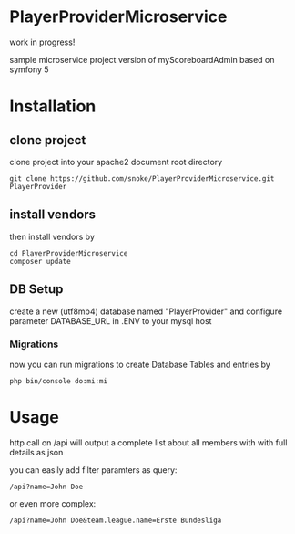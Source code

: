 # PlayerProviderMicroservice

work in progress!

sample microservice project version of myScoreboardAdmin based on symfony 5 

Installation
============
## clone project
clone project into your apache2 document root directory
```
git clone https://github.com/snoke/PlayerProviderMicroservice.git PlayerProvider
```
## install vendors
then install vendors by
```
cd PlayerProviderMicroservice
composer update
```
## DB Setup
create a new (utf8mb4) database named "PlayerProvider"
and configure parameter DATABASE_URL in .ENV to your mysql host

### Migrations
now you can run migrations to create Database Tables and entries by
```
php bin/console do:mi:mi
```
Usage
============

http call on /api will output a complete 
list about all members with with full details as json

you can easily add filter paramters as query:
```
/api?name=John Doe
```
or even more complex:
```
/api?name=John Doe&team.league.name=Erste Bundesliga
```


